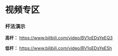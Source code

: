# 视频专区

### 杆法演示

**高杆：** https://www.bilibili.com/video/BV1oEDsYeEQ3

**低杆：** https://www.bilibili.com/video/BV1oEDsYeESh
